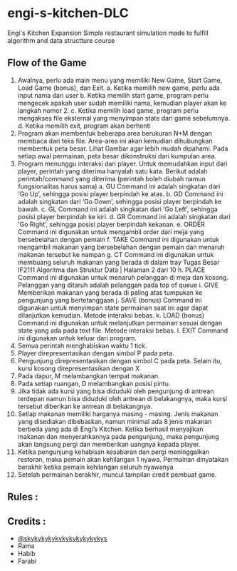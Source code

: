 # engi-s-kitchen-DLC
Engi's Kitchen Expansion
Simple restaurant simulation made to fulfill algorithm and data structture course


## Flow of the Game
  1. Awalnya, perlu ada main menu yang memiliki New Game, Start Game, Load Game
(bonus), dan Exit.
a. Ketika memilih new game, perlu ada input nama dari user
b. Ketika memilih start game, program perlu mengecek apakah user sudah memiliki
nama, kemudian player akan ke langkah nomor 2.
c. Ketika memilih load game, program perlu mengakses file eksternal yang
menyimpan state dari game sebelumnya.
d. Ketika memilih exit, program akan berhenti
2. Program akan membentuk beberapa area berukuran N*M dengan membaca dari teks
file. Area-area ini akan kemudian dihubungkan membentuk peta besar. Lihat Gambar
agar lebih mudah dipahami. Pada setiap awal permainan, peta besar dikonstruksi dari
kumpulan area.
3. Program menunggu interaksi dari player. Untuk memudahkan input dari player, perintah
yang diterima hanyalah satu kata. Berikut adalah perintah/command yang diterima
(perintah boleh diubah namun fungsionalitas harus sama)
a. GU
Command ini adalah singkatan dari ‘Go Up’, sehingga posisi player berpindah ke
atas.
b. GD
Command ini adalah singkatan dari ‘Go Down’, sehingga posisi player berpindah
ke bawah.
c. GL
Command ini adalah singkatan dari ‘Go Left’, sehingga posisi player berpindah
ke kiri.
d. GR
Command ini adalah singkatan dari ‘Go Right’, sehingga posisi player berpindah
kekanan.
e. ORDER
Command ini digunakan untuk mengambil order dari meja yang bersebelahan
dengan pemain
f. TAKE
Command ini digunakan untuk mengambil makanan yang bersebelahan dengan
pemain dan menaruh makanan tersebut ke nampan
g. CT
Command ini digunakan untuk membuang seluruh makanan yang berada di
dalam tray
Tugas Besar IF2111 Algoritma dan Struktur Data | Halaman 2 dari 10
h. PLACE
Command ini digunakan untuk menaruh pelanggan di meja dan kosong.
Pelanggan yang ditaruh adalah pelanggan pada top of queue
i. GIVE
Memberikan makanan yang berada di paling atas tumpukan ke pengunjung yang
bertetanggaan
j. SAVE (bonus)
Command ini digunakan untuk menyimpan state permainan saat ini agar dapat
dilanjutkan kemudian. Metode interaksi bebas.
k. LOAD (bonus)
Command ini digunakan untuk melanjutkan permainan sesuai dengan state yang
ada pada text file. Metode interaksi bebas.
l. EXIT
Command ini digunakan untuk keluar dari program.
4. Semua perintah menghabiskan waktu 1 tick.
5. Player direpresentasikan dengan simbol P pada peta.
6. Pengunjung direpresentasikan dengan simbol C pada peta. Selain itu, kursi kosong
direpresentasikan dengan X
7. Pada dapur, M melambangkan tempat makanan.
8. Pada setiap ruangan, D melambangkan posisi pintu.
9. Jika tidak ada kursi yang bisa diduduki oleh pengunjung di antrean terdepan namun bisa
diduduki oleh antrean di belakangnya, maka kursi tersebut diberikan ke antrean di
belakangnya.
10. Setiap makanan memiliki harganya masing - masing. Jenis makanan yang disediakan
dibebaskan, namun minimal ada 8 jenis makanan berbeda yang ada di Engi’s Kitchen.
Ketika berhasil menyajikan makanan dan menyerahkannya pada pengunjung, maka
pengunjung akan langsung pergi dan memberikan uangnya kepada player.
11. Ketika pengunjung kehabisan kesabaran dan pergi meninggalkan restoran, maka
pemain akan kehilangan 1 nyawa. Permainan dinyatakan berakhir ketika pemain
kehilangan seluruh nyawanya
12. Setelah permainan berakhir, muncul tampilan credit pembuat game.


## Rules :


## Credits :
- [@skykykykykykykykykykykys](https://github.com/skykykykykykykykykykykys/)
- Rama
- Habib
- Farabi
